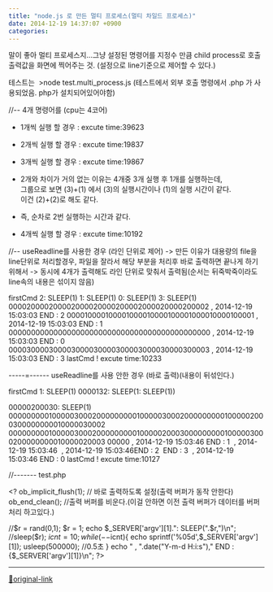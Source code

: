 ```yaml
---
title: "node.js 로 만든 멀티 프로세스(멀티 차일드 프로세스)"
date: 2014-12-19 14:37:07 +0900
categories: 
---
```

  

말이 좋아 멀티 프로세스지...그냥 설정된 명령어를 지정수 만큼 child process로 호출
출력값을 화면에 찍어주는 것.
(설정으로 line기준으로 제어할 수 있다.)
  

테스트는 
&gt;node test.multi_process.js
(테스트에서 외부 호출 명령에서 .php 가 사용되었음. php가 설치되어있어야함)
  

//--
4개 명령어를 (cpu는 4코어)


- 1개씩 실행 할 경우 : excute time:39623
- 2개씩 실행 할 경우 : excute time:19837
- 3개씩 실행 할 경우 : excute time:19867
- 2개와 차이가 거의 없는 이유는 4개중 3개 실행 후 1개를 실행하는데,   
그룹으로 보면 (3)+(1) 에서 (3)의 실행시간이나 (1)의 실행 시간이 같다.  
이건 (2)+(2)로 해도 같다.
- 즉, 순차로 2번 실행하는 시간과 같다.

- 4개씩 실행 할 경우 : excute time:10192

  

//--
useReadline를 사용한 경우 (라인 단위로 제어)
-&gt; 만든 이유가 대용량의 file을 line단위로 처리할경우, 파일을 잘라서 해당 부분을 처리후 바로 출력하면 끝나게 하기 위해서
-&gt; 동시에 4개가 출력해도 라인 단위로 맞춰서 출력됨(순서는 뒤죽박죽이라도 line속의 내용은 섞이지 않음)
  

firstCmd
2: SLEEP(1)
1: SLEEP(1)
0: SLEEP(1)
3: SLEEP(1)
000020000200002000020000200002000020000200002 , 2014-12-19 15:03:03 END : 2
000010000100001000010000100001000010000100001 , 2014-12-19 15:03:03 END : 1
000000000000000000000000000000000000000000000 , 2014-12-19 15:03:03 END : 0
000030000300003000030000300003000030000300003 , 2014-12-19 15:03:03 END : 3
lastCmd
! excute time:10233

  

-----=------
useReadline를 사용 안한 경우 (바로 출력)(내용이 뒤섞인다.)
  

firstCmd
1: SLEEP(1)
0000132: SLEEP(1: SLEEP(1))
  

00000200030: SLEEP(1)
00000000010000030002000000000100000300020000000001000002000300000000010000030002
00000000010000030002000000000100000200030000000001000003000200000000010000020003
00000 , 2014-12-19 15:03:46 END : 1
 , 2014-12-19 15:03:46  , 2014-12-19 15:03:46END : 2
 END : 3
 , 2014-12-19 15:03:46 END : 0
lastCmd
! excute time:10127

  

//-------
test.php
  

&lt;?
ob_implicit_flush(1); // 바로 출력하도록 설정(출력 버퍼가 동작 안한다)
ob_end_clean(); //출력 버퍼를 비운다.(이걸 안하면 이전 출력 버퍼가 데이터를 버퍼처리 하고있다.)
  

//$r = rand(0,1);
$r = 1;
echo $_SERVER['argv'][1].": SLEEP(".$r,")\n";
//sleep($r);
$icnt = 10;
while(--$icnt){
	echo sprintf('%05d',$_SERVER['argv'][1]);
	usleep(500000); //0.5초
}
echo " , ".date("Y-m-d H:i:s")," END : {$_SERVER['argv'][1]}\n";
?&gt;



***
[🔗original-link](http://www.mins01.com/mh/tech/read/914)